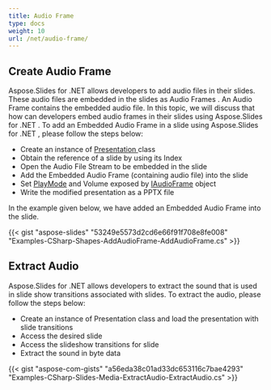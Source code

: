 ```yaml
---
title: Audio Frame
type: docs
weight: 10
url: /net/audio-frame/
---
```


## **Create Audio Frame**
Aspose.Slides for .NET allows developers to add audio files in their slides. These audio files are embedded in the slides as Audio Frames . An Audio Frame contains the embedded audio file. In this topic, we will discuss that how can developers embed audio frames in their slides using Aspose.Slides for .NET . To add an Embedded Audio Frame in a slide using Aspose.Slides for .NET , please follow the steps below:

- Create an instance of [Presentation ](https://apireference.aspose.com/net/slides/aspose.slides/presentation)class[](http://www.aspose.com/api/net/slides/aspose.slides/)
- Obtain the reference of a slide by using its Index
- Open the Audio File Stream to be embedded in the slide
- Add the Embedded Audio Frame (containing audio file) into the slide
- Set [PlayMode](https://apireference.aspose.com/net/slides/aspose.slides/audioplaymodepreset) and Volume exposed by [IAudioFrame](https://apireference.aspose.com/net/slides/aspose.slides/audioframe) object
- Write the modified presentation as a PPTX file

In the example given below, we have added an Embedded Audio Frame into the slide.

{{< gist "aspose-slides" "53249e5573d2cd6e66f91f708e8fe008" "Examples-CSharp-Shapes-AddAudioFrame-AddAudioFrame.cs" >}}

## **Extract Audio**
Aspose.Slides for .NET allows developers to extract the sound that is used in slide show transitions associated with slides. To extract the audio, please follow the steps below:

- Create an instance of Presentation class and load the presentation with slide transitions
- Access the desired slide
- Access the slideshow transitions for slide
- Extract the sound in byte data

{{< gist "aspose-com-gists" "a56eda38c01ad33dc653116c7bae4293" "Examples-CSharp-Slides-Media-ExtractAudio-ExtractAudio.cs" >}}
